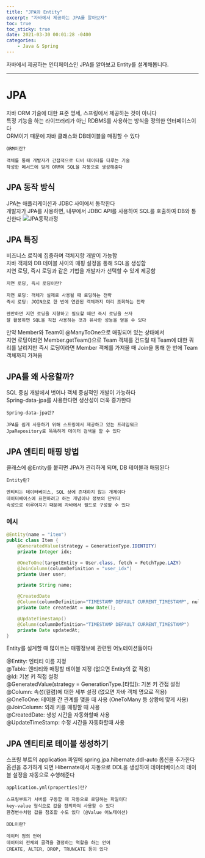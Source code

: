 ```yaml
---
title: "JPA와 Entity"
excerpt: "자바에서 제공하는 JPA를 알아보자"
toc: true
toc_sticky: true
date: 2021-03-30 00:01:28 -0400
categories: 
    - Java & Spring
---
```


자바에서 제공하는 인터페이스인 JPA를 알아보고 Entity를 설계해봅니다.
<hr/>

# JPA
자바 ORM 기술에 대한 표준 명세, 스프링에서 제공하는 것이 아니다<br>
특정 기능을 하는 라이브러리가 아닌 RDBMS를 사용하는 방식을 정의한 인터페이스이다<br>
ORM이기 때문에 자바 클래스와 DB테이블을 매핑할 수 있다
```
ORM이란? 

객체를 통해 개발자가 간접적으로 디비 데이터를 다루는 기술 
작성한 메서드에 맞게 ORM이 SQL을 자동으로 생성해준다
```

## JPA 동작 방식
JPA는 애플리케이션과 JDBC 사이에서 동작한다 <br>
개발자가 JPA를 사용하면, 내부에서 JDBC API를 사용하여 SQL를 호출하여 DB와 통신한다
![JPA동작과정](https://user-images.githubusercontent.com/52072077/112945845-c48e7580-916f-11eb-81e3-d4cccecd229d.png)

## JPA 특징
비즈니스 로직에 집중하며 객체지향 개발이 가능함<br>
자바 객체와 DB 테이블 사이의 매핑 설정을 통해 SQL을 생성함<br>
지연 로딩, 즉시 로딩과 같은 기법을 개발자가 선택할 수 있게 제공함<br>
```
지연 로딩, 즉시 로딩이란?

지연 로딩: 객체가 실제로 사용될 때 로딩하는 전략
즉시 로딩: JOIN으로 한 번에 연관된 객체까지 미리 조회하는 전략

웬만하면 지연 로딩을 지향하고 필요할 때만 즉시 로딩을 쓰자
잘 활용하면 SQL을 직접 사용하는 것과 유사한 성능을 얻을 수 있다
```
만약 Member와 Team이 @ManyToOne으로 매핑되어 있는 상태에서<br>
지연 로딩이라면 Member.getTeam()으로 Team 객체를 건드릴 때 Team에 대한 쿼리를 날리지만 즉시 로딩이라면 Member 객체를 가져올 때 Join을 통해 한 번에 Team 객체까지 가져옴


## JPA를 왜 사용할까?
SQL 중심 개발에서 벗어나 객체 중심적인 개발이 가능하다<br>
Spring-data-jpa를 사용한다면 생산성이 더욱 증가한다<br>
```
Spring-data-jpa란?

JPA를 쉽게 사용하기 위해 스프링에서 제공하고 있는 프레임워크 
JpaRepository로 똑똑하게 데이터 검색을 할 수 있다
```

## JPA 엔티티 매핑 방법
클래스에 @Entity를 붙히면 JPA가 관리하게 되며, DB 테이블과 매핑된다
```
Entity란?

엔티티는 데이터베이스, SQL 상에 존재하지 않는 개체이다
데이터베이스에 표현하려고 하는 개념이나 정보의 단위다
속성으로 이루어지기 때문에 자바에서 필드로 구성할 수 있다
```

### 예시
```java
@Entity(name = "item")
public class Item {
    @GeneratedValue(strategy = GenerationType.IDENTITY)
    private Integer idx;

    @OneToOne(targetEntity = User.class, fetch = FetchType.LAZY)
    @JoinColumn(columnDefinition = "user_idx")
    private User user;

    private String name;

    @CreatedDate
    @Column(columnDefinition="TIMESTAMP DEFAULT CURRENT_TIMESTAMP", nullable = false)
    private Date createdAt = new Date();

    @UpdateTimestamp()
    @Column(columnDefinition="TIMESTAMP DEFAULT CURRENT_TIMESTAMP")
    private Date updatedAt;
}
```
Entity를 설계할 때 많이쓰는 매핑정보에 관련된 어노테이션들이다<br>

@Entity: 엔티티 이름 지정 
<br>
@Table: 엔티티와 매핑할 테이블 지정 (없으면 Entity의 값 적용)
<br>
@Id: 기본 키 직접 설정 
<br>
@GeneratedValue(strategy = GenerationType.[타입]): 기본 키 간접 설정
<br> 
@Column: 속성(컬럼)에 대한 세부 설정 (없으면 자바 객체 명으로 적용)
<br>
@OneToOne: 테이블 간 관계를 맺을 때 사용 (OneToMany 등 상황에 맞게 사용)
<br>
@JoinColumn: 외래 키를 매핑할 때 사용
<br>
@CreatedDate: 생성 시간을 자동화할때 사용
<br>
@UpdateTimeStamp: 수정 시간을 자동화할때 사용

## JPA 엔티티로 테이블 생성하기
스프링 부트의 application 파일에 spring.jpa.hibernate.ddl-auto 옵션을 추가한다<br>
옵션을 추가하게 되면 Hibernate에서 자동으로 DDL을 생성하여 데이터베이스의 테이블 설정을 자동으로 수행해준다<br>
```
application.yml(properties)란?

스프링부트가 서버를 구동할 때 자동으로 로딩하는 파일이다 
key-value 형식으로 값을 정의하여 사용할 수 있다
환경변수처럼 값을 참조할 수도 있다 (@Value 어노테이션)

DDL이란?

데이터 정의 언어 
데이터의 전체의 골격을 결정하는 역할을 하는 언어
CREATE, ALTER, DROP, TRUNCATE 등이 있다
```
